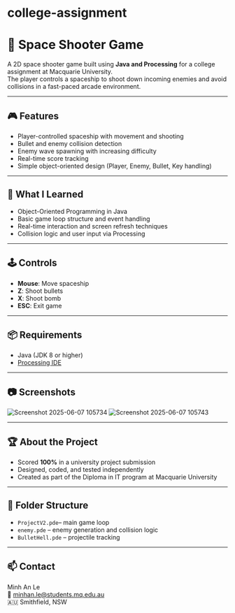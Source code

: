 # college-assignment
# 🚀 Space Shooter Game

A 2D space shooter game built using **Java and Processing** for a college assignment at Macquarie University.  
The player controls a spaceship to shoot down incoming enemies and avoid collisions in a fast-paced arcade environment.

---

## 🎮 Features

- Player-controlled spaceship with movement and shooting
- Bullet and enemy collision detection
- Enemy wave spawning with increasing difficulty
- Real-time score tracking
- Simple object-oriented design (Player, Enemy, Bullet, Key handling)

---

## 🧠 What I Learned

- Object-Oriented Programming in Java
- Basic game loop structure and event handling
- Real-time interaction and screen refresh techniques
- Collision logic and user input via Processing

---

## 🕹 Controls

- **Mouse**: Move spaceship  
- **Z**: Shoot bullets  
- **X**: Shoot bomb  
- **ESC**: Exit game

---

## 📦 Requirements

- Java (JDK 8 or higher)  
- [Processing IDE](https://processing.org/download/)  

---

## 📷 Screenshots
![Screenshot 2025-06-07 105734](https://github.com/user-attachments/assets/46007b51-0885-4cb5-adf1-f76c8dd6dfc6)
![Screenshot 2025-06-07 105743](https://github.com/user-attachments/assets/d786c355-e1e3-4bd2-80a4-e0e936d32ab3)

---


## 🏆 About the Project

- Scored **100%** in a university project submission  
- Designed, coded, and tested independently  
- Created as part of the Diploma in IT program at Macquarie University

---

## 📁 Folder Structure

- `ProjectV2.pde`– main game loop 
- `enemy.pde` – enemy generation and collision logic
- `BulletHell.pde` – projectile tracking 

---

## 📫 Contact

Minh An Le  
📧 minhan.le@students.mq.edu.au  
🇦🇺 Smithfield, NSW  

